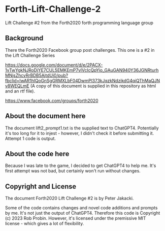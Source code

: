 # Forth-Lift-Challenge-2

Lift Challenge #2 from the Forth2020 forth programming language group


## Background

There the Forth2020 Facebook group post challenges. This one is a #2 in the Lift Challenge Series

https://docs.google.com/document/d/e/2PACX-1vTwYgkNJRoDjYE7CUL5EMKEmP7vlVcIcQpYio_GAuGAN940Y36JGNRturhMNjsZhcyRrBDB5AjtdUi0/pub?fbclid=IwAR1hIQoGnSgGRMXLbF04DwmPl373kJqzkNdzikdG4qiQThMaQJNv8WEQLmE   (A copy of this document is supplied in this repository as html and an rtf file).

https://www.facebook.com/groups/forth2020


## About the document here

The document lift2_prompt1.txt is the supplied text to ChatGPT4. Potentially it's too long for it to injest - however, I didn't check it before submitting it. Attempt 1 code is output.


## About the code here

Because I was late to the game, I decided to get ChatGPT4 to help me. It's first attempt was not bad, but certainly won't run without changes. 


## Copyright and License

The document Forth2020 Lift Challenge #2 is by Peter Jakacki. 

Some of the code contains changes and novel code additions and prompts by me. It's not just the output of ChatGPT4. Therefore this code is Copyright (c) 2023 Rob Probin. However, it's licensed under the premissive MIT license - which gives a lot of flexibility.


